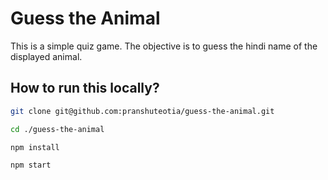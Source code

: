 # Guess the Animal

This is a simple quiz game. The objective is to guess the hindi name of the displayed animal.

## How to run this locally?

```bash
git clone git@github.com:pranshuteotia/guess-the-animal.git

cd ./guess-the-animal

npm install

npm start
```
